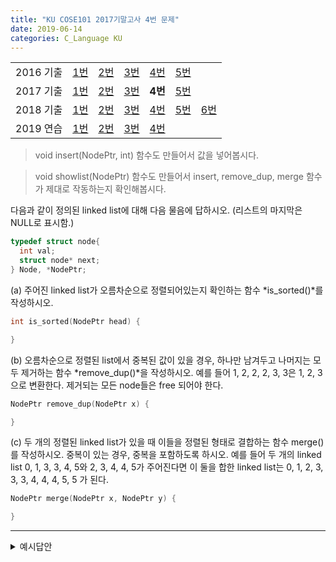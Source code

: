 ```yaml
---
title: "KU COSE101 2017기말고사 4번 문제"
date: 2019-06-14
categories: C_Language KU
---
```


| | | | | | | |
|:---------:|:---:|:---:|:---:|:---:|:---:|-----|
| 2016 기출 | [1번](https://detegice.github.io/COSE101-2016Final-Pro1) | [2번](https://detegice.github.io/COSE101-2016Final-Pro2) | [3번](https://detegice.github.io/COSE101-2016Final-Pro3) | [4번](https://detegice.github.io/COSE101-2016Final-Pro4) | [5번](https://detegice.github.io/COSE101-2016Final-Pro5) |     |
| 2017 기출 | [1번](https://detegice.github.io/COSE101-2017Final-Pro1) | [2번](https://detegice.github.io/COSE101-2017Final-Pro2) | [3번](https://detegice.github.io/COSE101-2017Final-Pro3) | **4번** | [5번](https://detegice.github.io/COSE101-2017Final-Pro5) |     |
| 2018 기출 | [1번](https://detegice.github.io/COSE101-2018Final-Pro1) | [2번](https://detegice.github.io/COSE101-2018Final-Pro2) | [3번](https://detegice.github.io/COSE101-2018Final-Pro3) | [4번](https://detegice.github.io/COSE101-2018Final-Pro4) | [5번](https://detegice.github.io/COSE101-2018Final-Pro5) | [6번](https://detegice.github.io/COSE101-2018Final-Pro6) |
| 2019 연습 | [1번](https://detegice.github.io/COSE101-FinalPractice-Pro1) | [2번](https://detegice.github.io/COSE101-FinalPractice-Pro2) | [3번](https://detegice.github.io/COSE101-FinalPractice-Pro3) | [4번](https://detegice.github.io/COSE101-FinalPractice-Pro4) | | |

> void insert(NodePtr, int) 함수도 만들어서 값을 넣어봅시다.

> void showlist(NodePtr) 함수도 만들어서 insert, remove_dup, merge 함수가 제대로 작동하는지 확인해봅시다.

다음과 같이 정의된 linked list에 대해 다음 물음에 답하시오. (리스트의 마지막은 NULL로 표시함.)

~~~c
typedef struct node{
  int val;
  struct node* next;
} Node, *NodePtr;
~~~

(a) 주어진 linked list가 오름차순으로 정렬되어있는지 확인하는 함수 *is_sorted()*를 작성하시오.
~~~c
int is_sorted(NodePtr head) {

}
~~~

(b) 오름차순으로 정렬된 list에서 중복된 값이 있을 경우, 하나만 남겨두고 나머지는 모두 제거하는 함수 *remove_dup()*을 작성하시오.
예를 들어 1, 2, 2, 2, 3, 3은 1, 2, 3으로 변환한다. 제거되는 모든 node들은 free 되어야 한다.
~~~c
NodePtr remove_dup(NodePtr x) {

}
~~~

(c) 두 개의 정렬된 linked list가 있을 때 이들을 정렬된 형태로 결합하는 함수 merge()를 작성하시오.
중복이 있는 경우, 중복을 포함하도록 하시오. 예를 들어 두 개의 linked list 0, 1, 3, 3, 4, 5와 2, 3, 4, 4, 5가 주어진다면
이 둘을 합한 linked list는 0, 1, 2, 3, 3, 3, 4, 4, 4, 5, 5 가 된다.
~~~c
NodePtr merge(NodePtr x, NodePtr y) {

}
~~~

***

<details><summary>예시답안</summary>

{% highlight c %}

#include<stdio.h>
#include<stdlib.h>

typedef struct node{
	int val;
	struct node* next;
} Node, *NodePtr;

void insert(NodePtr head, int value) {
	NodePtr newPtr = (NodePtr)malloc(sizeof(Node));
	newPtr->val = value;
	newPtr->next = NULL;
	
	NodePtr curPtr = head;
	while(curPtr != NULL){
		if(curPtr->next == NULL){
			curPtr->next = newPtr;
			break;
		}
		curPtr = curPtr->next;
	}
}

int is_sorted(NodePtr head) {
	NodePtr prevPtr = head -> next;
	NodePtr curPtr = prevPtr -> next;
	
	while(curPtr != NULL){
		if(prevPtr->val > curPtr->val){
			return 0;
		}
		prevPtr = curPtr;
		curPtr = curPtr->next;
	}
	
	return 1;
}

NodePtr remove_dup(NodePtr x) {
	NodePtr prevPtr = x -> next;
	NodePtr curPtr = prevPtr -> next;
	
	while(curPtr != NULL) {
		if(curPtr->val == prevPtr->val) {
			prevPtr->next = curPtr->next;
			free(curPtr);
			curPtr = prevPtr->next;
		}
		else{
			prevPtr = curPtr;
			curPtr = curPtr->next;
		}
	}
	
	return x;
}

NodePtr merge(NodePtr x, NodePtr y) {
	NodePtr head = (NodePtr)malloc(sizeof(Node));
	NodePtr p;
	head->next = NULL;
	
	x = x->next;
	y = y->next;
	while(x!=NULL && y!=NULL){
		if(x->val > y->val){
			if(head->next==NULL) head->next=y;
			else p->next = y;
			p = y;
			y = y->next;
		}
		else{
			if(head->next==NULL) head->next=x;
			else p->next = x;
			p = x;
			x = x->next;
		}
	}
	if(x!=NULL) p->next = x;
	else p->next = y;
	
	return head;
}

void showlist(NodePtr head) {
	head = head->next;
	while(head != NULL){
		printf("%d --> ", head->val);
		head = head->next;
	}
	printf("NULL\n");
}

int main()
{
	int n,m,t;
	int i;
	NodePtr list1 = (NodePtr)malloc(sizeof(Node));
	NodePtr list2 = (NodePtr)malloc(sizeof(Node));
	list1->next = NULL;
	list2->next = NULL;
	
	scanf("%d",&n);
	for(i=0 ; i<n ; i++){
		scanf("%d",&t);
		insert(list1, t);
	}
	
	scanf("%d",&m);
	for(i=0 ; i<m ; i++){
		scanf("%d",&t);
		insert(list2, t);
	}
	
	NodePtr list = merge(list1, list2);
	showlist(list);
}

{% endhighlight %}


</details>

